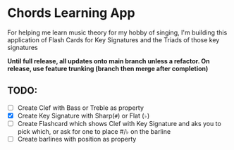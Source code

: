 # Chords Learning App

For helping me learn music theory for my hobby of singing, I'm building this application of Flash Cards for Key Signatures and the Triads of those key signatures

**Until full release, all updates onto main branch unless a refactor. On release, use feature trunking (branch then merge after completion)**

## TODO:

- [ ] Create Clef with Bass or Treble as property
- [x] Create Key Signature with Sharp(`#`) or Flat (`♭`)
- [ ] Create Flashcard which shows Clef with Key Signature and aks you to pick which, or ask for one to place #/♭ on the barline
- [ ] Create barlines with position as property
